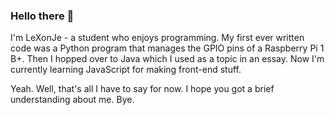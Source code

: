 ### Hello there 👋

I'm LeXonJe - a student who enjoys programming.
My first ever written code was a Python program that manages the GPIO pins of a Raspberry Pi 1 B+.
Then I hopped over to Java which I used as a topic in an essay.
Now I'm currently learning JavaScript for making front-end stuff.

Yeah. Well, that's all I have to say for now. I hope you got a brief understanding about me.
Bye.
